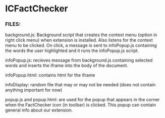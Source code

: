 # ICFactChecker

### FILES:


background.js: Background script that creates the context menu (option in right click menu) when extension is installed.
Also listens for the context menu to be clicked. On click, a message is sent to infoPopup.js containing the words the user highlighted and it runs the infoPopup.js script.



infoPopup.js: recieves message from background.js containing selected words and inserts the iframe into the body of the document.

infoPopup.html: contains html for the iframe

infoDisplay: random file that may or may not be needed (does not contain anything important for now)


popup.js and popup.html: are used for the popup that appears in the corner when the FactChecker icon (in toolbar) is clicked.
This popup can contain general info about our extension.
